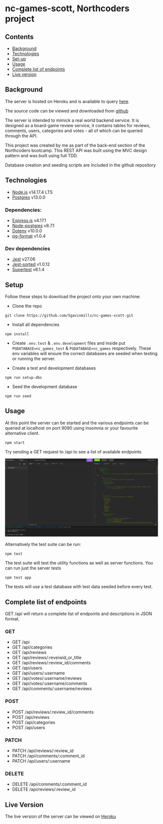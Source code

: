 # nc-games-scott, Northcoders project

## Contents
- [Background](#background)
- [Technologies](#technologies)
- [Set-up](#setup)
- [Usage](#usage)
- [Complete list of endpoints](#endpoints)
- [Live version](#live)

<a name=background></a>
## Background

The server is hosted on Heroku and is available to query [here](https://nc-games-scott.herokuapp.com/api/).

The source code can be viewed and downloaded from [github](https://github.com/Sgavinmills/nc-games-scott)

The server is intended to mimick a real world backend service. It is designed as a board-game review service, it contains tables for reviews, comments, users, categories and votes - all of which can be queried through the API. 

This project was created by me as part of the back-end section of the Northcoders bootcamp. This REST API was built using the MVC design pattern and was built using full TDD.

Database creation and seeding scripts are included in the github repository

<a name=technologies></a>
## Technologies

- [Node.js](https://nodejs.org/en/) v14.17.4 LTS
- [Postgres](https://www.postgresql.org/) v13.0.0

### Dependencies:
- [Express.js](https://expressjs.com/) v4.17.1
- [Node-postgres](https://node-postgres.com/) v8.7.1
- [Dotenv](https://www.npmjs.com/package/dotenv) v10.0.0
- [pg-format](https://www.npmjs.com/package/pg-format) v1.0.4

### Dev dependencies
- [Jest](https://jestjs.io/) v27.06
- [Jest-sorted](https://www.npmjs.com/package/jest-sorted) v1.0.12
- [Supertest](https://www.npmjs.com/package/supertest) v6.1.4


<a name=setup></a>
## Setup

Follow these steps to download the project onto your own machine:

- Clone the repo
~~~
git clone https://github.com/Sgavinmills/nc-games-scott.git
~~~

- Install all dependencies
~~~
npm install
~~~

- Create `.env.test` & `.env.development` files and inside put `PGDATABASE=nc_games_test` & `PGDATABASE=nc_games` respectively. These env variables will ensure the correct databases are seeded when testing or running the server. 

- Create a test and development databases
~~~
npm run setup-dbs
~~~

- Seed the development database
~~~
npm run seed
~~~



<a name=usage></a>
## Usage

At this point the server can be started and the various endpoints can be queried at localhost on port 9090 using insomnia or your favourite alternative client.
~~~
npm start
~~~

Try sending a GET request to /api to see a list of available endpoints

![example-image](./readMeImg.png)


Alternatively the test suite can be run:

~~~
npm test
~~~
The test suite will test the utility functions as well as server functions. You can run just the server tests
~~~
npm test app
~~~
The tests will use a test database with test data seeded before every test.


<a name="endpoints"></a>
  ## Complete list of endpoints

GET /api will return a complete list of endpoints and descriptions in JSON format. 

  ### GET
  - GET /api
  - GET /api/categories
  - GET /api/reviews
  - GET /api/reviews/:reveiwid_or_title
  - GET /api/reviews/:review_id/comments
  - GET /api/users
  - GET /api/users/:username
  - GET /api/votes/:username/reviews
  - GET /api/votes/:username/comments
  - GET /api/comments/:username/reviews
  
  ### POST
  - POST /api/reviews/:review_id/comments
  - POST /api/reviews
  - POST /api/categories
  - POST /api/users
  
  ### PATCH
  - PATCH /api/reviews/:review_id
  - PATCH /api/comments/:comment_id
  - PATCH /api/users/:username

### DELETE
- DELETE /api/comments/:comment_id
- DELETE /api/reviews/:review_id

  

<a name=live></a>
## Live Version
The live version of the server can be viewed on [Heroku](https://nc-games-scott.herokuapp.com/api/)